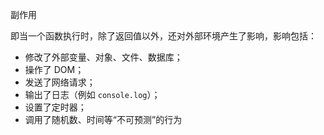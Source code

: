 副作用

即当一个函数执行时，除了返回值以外，还对外部环境产生了影响，影响包括：

- 修改了外部变量、对象、文件、数据库；
- 操作了 DOM；
- 发送了网络请求；
- 输出了日志（例如 `console.log`）；
- 设置了定时器；
- 调用了随机数、时间等“不可预测”的行为




